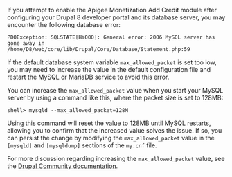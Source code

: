 If you attempt to enable the Apigee Monetization Add Credit module after configuring your Drupal 8 developer portal and its database server, you may encounter the following database error:

`PDOException: SQLSTATE[HY000]: General error: 2006 MySQL server has gone away in /home/D8/web/core/lib/Drupal/Core/Database/Statement.php:59`

If the default database system variable `max_allowed_packet` is set too low, you may need to increase the value in the default configuration file and restart the MySQL or MariaDB service to avoid this error.

You can increase the `max_allowed_packet` value when you start your MySQL server by using a command like this, where the packet size is set to 128MB:

`shell> mysqld --max_allowed_packet=128M`

Using this command will reset the value to 128MB until MySQL restarts, allowing you to confirm that the increased value solves the issue. If so, you can persist the change by modifying the `max_allowed_packet` value in the `[mysqld]` and `[mysqldump]` sections of the `my.cnf` file.

For more discussion regarding increasing the `max_allowed_packet` value, see the [Drupal Community documentation](https://www.drupal.org/node/259580).
